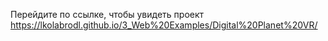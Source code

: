 Перейдите по ссылке, чтобы увидеть проект
https://lkolabrodl.github.io/3_Web%20Examples/Digital%20Planet%20VR/
